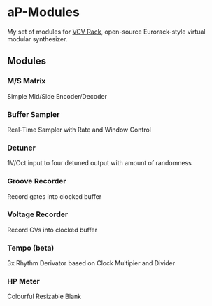 # aP-Modules

   My set of modules for [VCV Rack](https://github.com/VCVRack/Rack), open-source Eurorack-style virtual modular synthesizer.

## Modules

###    M/S Matrix
   Simple Mid/Side Encoder/Decoder

###    Buffer Sampler
   Real-Time Sampler with Rate and Window Control
    
###    Detuner
   1V/Oct input to four detuned output with amount of randomness
    
###    Groove Recorder
   Record gates into clocked buffer
    
###    Voltage Recorder 
   Record CVs into clocked buffer
    
###    Tempo (beta)
   3x Rhythm Derivator based on Clock Multipier and Divider
    
###    HP Meter 
   Colourful Resizable Blank


